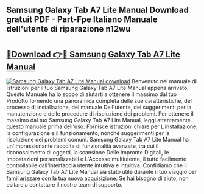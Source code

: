 ## Samsung Galaxy Tab A7 Lite Manual Download gratuit PDF - Part-Fpe Italiano Manuale dell'utente di riparazione n12wu

# <h2><a href="http://dfe6nu.blite.top/?on=Samsung+Galaxy+Tab+A7+Lite+Manual">🔗Download 👉🔴 Samsung Galaxy Tab A7 Lite Manual</a></h2>

[![Samsung Galaxy Tab A7 Lite Manual download](https://i.imgur.com/lujVjoI.png)](http://dfe6nu.blite.top/?on=Samsung+Galaxy+Tab+A7+Lite+Manual)
Benvenuto nel manuale di Istruzioni per il tuo Samsung Galaxy Tab A7 Lite Manual appena arrivato. Questo Manuale ha lo scopo di aiutarti a ottenere il massimo dal tuo Prodotto fornendo una panoramica completa delle sue caratteristiche, del processo di installazione, del manuale Dell'utente, dei suggerimenti per la manutenzione e delle procedure di risoluzione dei problemi. Per ottenere il massimo dal tuo Samsung Galaxy Tab A7 Lite Manual, leggi attentamente questo manuale prima dell'uso. Fornisce istruzioni chiare per L'installazione, la configurazione e il funzionamento, nonché suggerimenti per la risoluzione dei problemi comuni. Samsung Galaxy Tab A7 Lite Manual ha un'impressionante raccolta di funzionalità avanzate, tra cui il riconoscimento di oggetti, la scansione Delle Impronte Digitali, le impostazioni personalizzabili e L'Accesso multiutente, il tutto facilmente controllabile dall'interfaccia utente intuitiva e intuitiva. Confidiamo che il Samsung Galaxy Tab A7 Lite Manual sia stato utile durante il tuo viaggio per familiarizzare con la tua nuova acquisizione. Se hai bisogno di aiuto, non esitare a contattare il nostro team di supporto.
